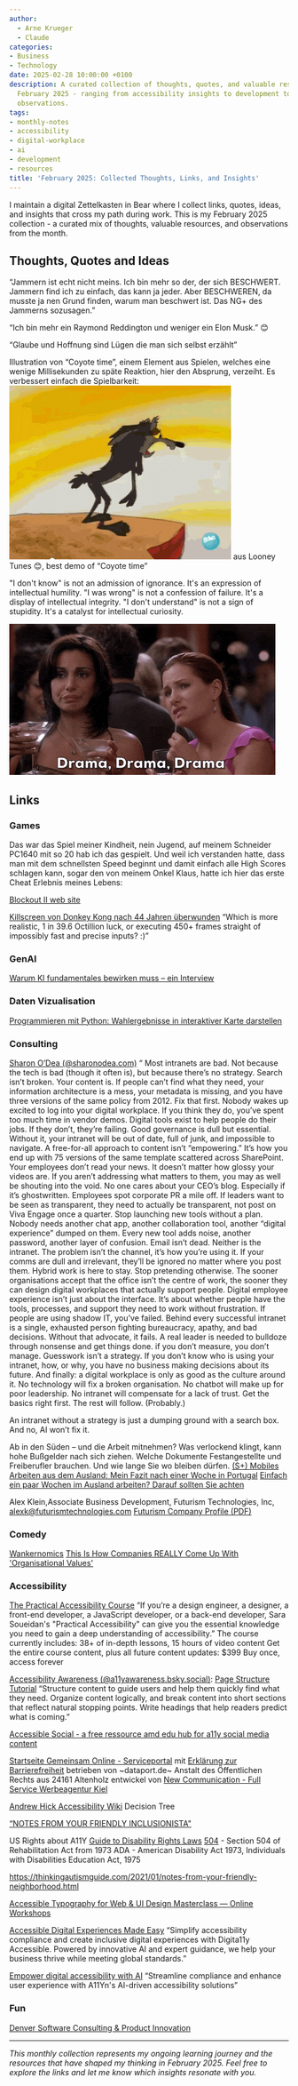 ```yaml
---
author:
  - Arne Krueger
  - Claude
categories:
- Business
- Technology
date: 2025-02-28 10:00:00 +0100
description: A curated collection of thoughts, quotes, and valuable resources from
  February 2025 - ranging from accessibility insights to development tools and business
  observations.
tags:
- monthly-notes
- accessibility
- digital-workplace
- ai
- development
- resources
title: 'February 2025: Collected Thoughts, Links, and Insights'
---
```



I maintain a digital Zettelkasten in Bear where I collect links, quotes, ideas, and insights that cross my path during work. This is my February 2025 collection - a curated mix of thoughts, valuable resources, and observations from the month.

## Thoughts, Quotes and Ideas
“Jammern ist echt nicht meins. Ich bin mehr so der, der sich BESCHWERT. Jammern find ich zu einfach, das kann ja jeder. Aber BESCHWEREN, da musste ja nen Grund finden, warum man beschwert ist. Das NG+ des Jammerns sozusagen.”

“Ich bin mehr ein Raymond Reddington und weniger ein Elon Musk.” 😊

“Glaube und Hoffnung sind Lügen die man sich selbst erzählt”

Illustration von “Coyote time”, einem Element aus Spielen, welches eine wenige Millisekunden zu späte Reaktion, hier den Absprung, verzeiht. Es verbessert einfach die Spielbarkeit:
![Coyote time illustration from Looney Tunes](/images/2025-02-28/giphy.gif)
aus Looney Tunes 😊, best demo of “Coyote time”

"I don't know" is not an admission of ignorance. It's an expression of intellectual humility.
"I was wrong" is not a confession of failure. It's a display of intellectual integrity. 
"I don't understand" is not a sign of stupidity. It's a catalyst for intellectual curiosity.

![Animated illustration](/images/2025-02-28/IMG_2132.gif)

## Links

### Games
Das war das Spiel meiner Kindheit, nein Jugend, auf meinem Schneider PC1640 mit so 20 hab ich das gespielt. Und weil ich verstanden hatte, dass man mit dem schnellsten Speed beginnt und damit einfach alle High Scores schlagen kann, sogar den von meinem Onkel Klaus, hatte ich hier das erste Cheat Erlebnis meines Lebens: 

[Blockout II web site](http://www.blockout.net/blockout2/)

[Killscreen von Donkey Kong nach 44 Jahren überwunden](https://www.heise.de/news/Killscreen-von-Donkey-Kong-nach-44-Jahren-ueberwunden-10275674.html)
“Which is more realistic, 1 in 39.6 Octillion luck, or executing 450+ frames straight of impossibly fast and precise inputs? :)”

### GenAI 
[Warum KI fundamentales bewirken muss – ein Interview](https://www.heise.de/hintergrund/Warum-KI-fundamentales-bewirken-muss-ein-Interview-10214633.html?wt_mc=intern.red.plus.newsticker.7-tage-news.teaser.teaser)

### Daten Vizualisation
[Programmieren mit Python: Wahlergebnisse in interaktiver Karte darstellen](https://www.heise.de/ratgeber/Programmieren-mit-Python-Wahlergebnisse-in-interaktiver-Karte-darstellen-10231831.html?seite=all)

### Consulting
[Sharon O’Dea \(@sharonodea.com\)](https://bsky.app/profile/sharonodea.com/post/3limp4shnds2o)
“
Most intranets are bad. Not because the tech is bad (though it often is), but because there’s no strategy. Search isn’t broken. Your content is. If people can’t find what they need, your information architecture is a mess, your metadata is missing, and you have three versions of the same policy from 2012. Fix that first. Nobody wakes up excited to log into your digital workplace. If you think they do, you’ve spent too much time in vendor demos. Digital tools exist to help people do their jobs. If they don’t, they’re failing. Good governance is dull but essential. Without it, your intranet will be out of date, full of junk, and impossible to navigate. A free-for-all approach to content isn’t “empowering.” It’s how you end up with 75 versions of the same template scattered across SharePoint. Your employees don’t read your news. It doesn’t matter how glossy your videos are. If you aren’t addressing what matters to them, you may as well be shouting into the void. No one cares about your CEO’s blog. Especially if it’s ghostwritten. Employees spot corporate PR a mile off. If leaders want to be seen as transparent, they need to actually be transparent, not post on Viva Engage once a quarter. Stop launching new tools without a plan. Nobody needs another chat app, another collaboration tool, another “digital experience” dumped on them. Every new tool adds noise, another password, another layer of confusion. Email isn’t dead. Neither is the intranet. The problem isn’t the channel, it’s how you’re using it. If your comms are dull and irrelevant, they’ll be ignored no matter where you post them. Hybrid work is here to stay. Stop pretending otherwise. The sooner organisations accept that the office isn’t the centre of work, the sooner they can design digital workplaces that actually support people. Digital employee experience isn’t just about the interface. It’s about whether people have the tools, processes, and support they need to work without frustration. If people are using shadow IT, you’ve failed. Behind every successful intranet is a single, exhausted person fighting bureaucracy, apathy, and bad decisions. Without that advocate, it fails. A real leader is needed to bulldoze through nonsense and get things done. if you don’t measure, you don’t manage. Guesswork isn’t a strategy. If you don’t know who is using your intranet, how, or why, you have no business making decisions about its future. And finally: a digital workplace is only as good as the culture around it. No technology will fix a broken organisation. No chatbot will make up for poor leadership. No intranet will compensate for a lack of trust. Get the basics right first. The rest will follow. (Probably.)

An intranet without a strategy is just a dumping ground with a search box. And no, AI won’t fix it.

Ab in den Süden – und die Arbeit mitnehmen? Was verlockend klingt, kann hohe Bußgelder nach sich ziehen. Welche Dokumente Festangestellte und Freiberufler brauchen. Und wie lange Sie wo bleiben dürfen.
[\(S+\) Mobiles Arbeiten aus dem Ausland: Mein Fazit nach einer Woche in Portugal](https://www.spiegel.de/karriere/mobiles-arbeiten-aus-dem-ausland-mein-fazit-nach-einer-woche-in-portugal-a-12f0bd65-93cc-44fd-bf3d-ef466bc9eecc?sara_ref=re-xx-cp-sh)
[Einfach ein paar Wochen im Ausland arbeiten? Darauf sollten Sie achten](https://www.spiegel.de/karriere/mobiles-arbeiten-im-ausland-tipps-fuer-das-rechtssichere-arbeiten-unter-der-sonne-a-87215b3e-03eb-49fe-bbbf-e0ccb2934fad?sara_ref=re-xx-cp-sh)

Alex Klein,Associate Business Development, Futurism Technologies, Inc, alexk@futurismtechnologies.com
[Futurism Company Profile (PDF)](/files/2025-02-28-Futurism_Company_Profile.pdf)


### Comedy

[Wankernomics](https://wankernomics.com/) 
[This Is How Companies REALLY Come Up With 'Organisational Values'](https://youtu.be/f1Xn0EUrQg0?si=5yXOB9ulTLeX9ttX)

### Accessibility
[The Practical Accessibility Course](https://practical-accessibility.today/)
“If you’re a design engineer, a designer, a front-end developer, a JavaScript developer, or a back-end developer, Sara Soueidan's "Practical Accessibility" can give you the essential knowledge you need to gain a deep understanding of accessibility.”
The course currently includes: 38+ of in-depth lessons, 15 hours of video content
Get the entire course content, plus all future content updates: $399 Buy once, access forever

[Accessibility Awareness \(@a11yawareness.bsky.social\)](https://bsky.app/profile/a11yawareness.bsky.social/post/3lig7x7lly22o): [Page Structure Tutorial](https://www.w3.org/WAI/tutorials/page-structure/)
“Structure content to guide users and help them quickly find what they need. Organize content logically, and break content into short sections that reflect natural stopping points. Write headings that help readers predict what is coming.”

[Accessible Social - a free ressource amd edu hub for a11y social media content](https://www.accessible-social.com)

[Startseite Gemeinsam Online - Serviceportal](https://serviceportal.gemeinsamonline.de/Onlinedienste/) mit [Erklärung zur Barrierefreiheit](https://docs.osi.dataport.de/pubosihelpgo/erklaerung-zur-barrierefreiheit-203393230.html)
betrieben von ~dataport.de~ Anstalt des Öffentlichen Rechts aus 24161 Altenholz
entwickel von [New Communication - Full Service Werbeagentur Kiel](https://www.new-communication.de/)

[Andrew Hick Accessibility Wiki](https://github.com/andrewhick/accessibility/wiki) Decision Tree

[“NOTES FROM YOUR FRIENDLY INCLUSIONISTA"](https://thinkingautismguide.com/2021/01/notes-from-your-friendly-neighborhood.html)

US Rights about A11Y
	[Guide to Disability Rights Laws](https://www.ada.gov/resources/disability-rights-guide/#individuals-with-disabilities-education-act)
	[504](https://www.hhs.gov/sites/default/files/ocr/civilrights/resources/factsheets/504.pdf) - Section 504 of Rehabilitation Act from 1973
	ADA - American Disability Act 1973, Individuals with Disabilities Education Act, 1975

https://thinkingautismguide.com/2021/01/notes-from-your-friendly-neighborhood.html

[Accessible Typography for Web & UI Design Masterclass — Online Workshops](https://smashingconf.com/online-workshops/workshops/oliver-schondorfer-accessible-typography/)

[Accessible Digital Experiences Made Easy](https://digita11yaccessible.io/) 
“Simplify accessibility compliance and create inclusive digital experiences with Digita11y Accessible. Powered by innovative AI and expert guidance, we help your business thrive while meeting global standards.”

[Empower digital accessibility with AI](https://a11yn.io/)
“Streamline compliance and enhance user experience with A11Yn's AI-driven accessibility solutions”

### Fun
[Denver Software Consulting & Product Innovation](https://www.crafted.solutions/)

---

*This monthly collection represents my ongoing learning journey and the resources that have shaped my thinking in February 2025. Feel free to explore the links and let me know which insights resonate with you.*